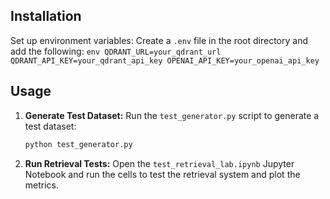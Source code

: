 ## Installation

Set up environment variables:
    Create a `.env` file in the root directory and add the following:
    ```env
    QDRANT_URL=your_qdrant_url
    QDRANT_API_KEY=your_qdrant_api_key
    OPENAI_API_KEY=your_openai_api_key
    ```

## Usage

1. **Generate Test Dataset:**
    Run the `test_generator.py` script to generate a test dataset:
    ```sh
    python test_generator.py
    ```

2. **Run Retrieval Tests:**
    Open the `test_retrieval_lab.ipynb` Jupyter Notebook and run the cells to test the retrieval system and plot the metrics.
